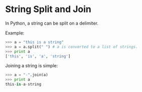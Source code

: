 # String Split and Join

In Python, a string can be split on a delimiter.

Example:

```python
>>> a = "this is a string"
>>> a = a.split(" ") # a is converted to a list of strings.
>>> print a
['this', 'is', 'a', 'string']
```

Joining a string is simple:

```python
>>> a = "-".join(a)
>>> print a
this-is-a-string
```
